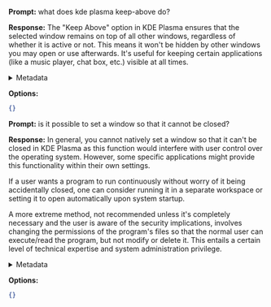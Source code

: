 **Prompt:**
what does kde plasma keep-above do?

**Response:**
The "Keep Above" option in KDE Plasma ensures that the selected window remains on top of all other windows, regardless of whether it is active or not. This means it won't be hidden by other windows you may open or use afterwards. It's useful for keeping certain applications (like a music player, chat box, etc.) visible at all times.

<details><summary>Metadata</summary>

- Duration: 6481 ms
- Datetime: 2023-08-24T08:08:03.021433
- Model: gpt-4-0613

</details>

**Options:**
```json
{}
```

**Prompt:**
is it possible to set a window so that it cannot be closed?

**Response:**
In general, you cannot natively set a window so that it can't be closed in KDE Plasma as this function would interfere with user control over the operating system. However, some specific applications might provide this functionality within their own settings. 

If a user wants a program to run continuously without worry of it being accidentally closed, one can consider running it in a separate workspace or setting it to open automatically upon system startup. 

A more extreme method, not recommended unless it's completely necessary and the user is aware of the security implications, involves changing the permissions of the program's files so that the normal user can execute/read the program, but not modify or delete it. This entails a certain level of technical expertise and system administration privilege.

<details><summary>Metadata</summary>

- Duration: 16684 ms
- Datetime: 2023-08-24T08:09:36.015751
- Model: gpt-4-0613

</details>

**Options:**
```json
{}
```

